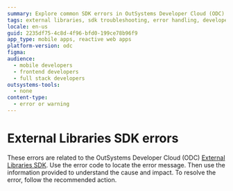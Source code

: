 ```yaml
---
summary: Explore common SDK errors in OutSystems Developer Cloud (ODC) related to external libraries, their causes, impacts, and solutions.
tags: external libraries, sdk troubleshooting, error handling, developer troubleshooting, cloud services
locale: en-us
guid: 2235df75-4c8d-4f96-bfd0-199ce78b96f9
app_type: mobile apps, reactive web apps
platform-version: odc
figma:
audience:
  - mobile developers
  - frontend developers
  - full stack developers
outsystems-tools:
  - none
content-type:
  - error or warning
---
```


# External Libraries SDK errors

These errors are related to the OutSystems Developer Cloud (ODC) [External Libraries SDK](../../eap/building-apps/external-logic/README.md). Use the error code to locate the error message. Then use the information provided to understand the cause and impact. To resolve the error, follow the recommended action.

